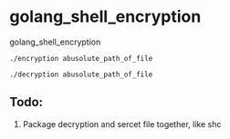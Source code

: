 # golang_shell_encryption
golang_shell_encryption

```shell
./encryption abusolute_path_of_file
```

```shell
./decryption abusolute_path_of_file
```

## Todo:
1. Package decryption and sercet file together, like shc
